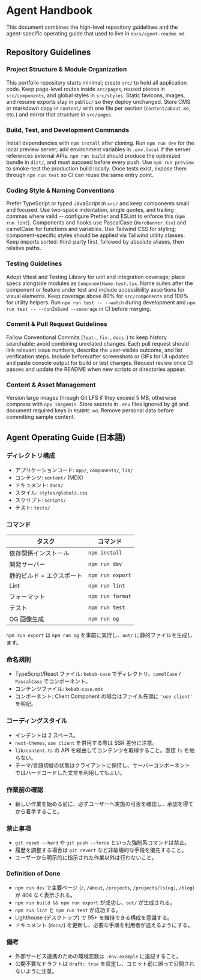 # Agent Handbook

This document combines the high-level repository guidelines and the agent-specific operating guide that used to live in `docs/agent-readme.md`.

## Repository Guidelines

### Project Structure & Module Organization
This portfolio repository starts minimal; create `src/` to hold all application code. Keep page-level routes inside `src/pages`, reused pieces in `src/components`, and global styles in `src/styles`. Static favicons, images, and resume exports stay in `public/` so they deploy unchanged. Store CMS or markdown copy in `content/` with one file per section (`content/about.md`, etc.) and mirror that structure in `src/pages`.

### Build, Test, and Development Commands
Install dependencies with `npm install` after cloning. Run `npm run dev` for the local preview server; add environment variables in `.env.local` if the server references external APIs. `npm run build` should produce the optimized bundle in `dist/`, and must succeed before every push. Use `npm run preview` to smoke-test the production build locally. Once tests exist, expose them through `npm run test` so CI can reuse the same entry point.

### Coding Style & Naming Conventions
Prefer TypeScript or typed JavaScript in `src/` and keep components small and focused. Use two-space indentation, single quotes, and trailing commas where valid -- configure Prettier and ESLint to enforce this (`npm run lint`). Components and hooks use PascalCase (`HeroBanner.tsx`) and camelCase for functions and variables. Use Tailwind CSS for styling; component-specific styles should be applied via Tailwind utility classes. Keep imports sorted: third-party first, followed by absolute aliases, then relative paths.

### Testing Guidelines
Adopt Vitest and Testing Library for unit and integration coverage; place specs alongside modules as `ComponentName.test.tsx`. Name suites after the component or feature under test and include accessibility assertions for visual elements. Keep coverage above 80% for `src/components` and 100% for utility helpers. Run `npm run test -- --watch` during development and `npm run test -- --runInBand --coverage` in CI before merging.

### Commit & Pull Request Guidelines
Follow Conventional Commits (`feat:`, `fix:`, `docs:`) to keep history searchable; avoid combining unrelated changes. Each pull request should link relevant issue numbers, describe the user-visible outcome, and list verification steps. Include before/after screenshots or GIFs for UI updates and paste console output for build or test changes. Request review once CI passes and update the README when new scripts or directories appear.

### Content & Asset Management
Version large images through Git LFS if they exceed 5 MB, otherwise compress with `npx imagemin`. Store secrets in `.env` files ignored by git and document required keys in `README.md`. Remove personal data before committing sample content.

## Agent Operating Guide (日本語)

### ディレクトリ構成
- アプリケーションコード: `app/`, `components/`, `lib/`
- コンテンツ: `content/` (MDX)
- ドキュメント: `docs/`
- スタイル: `styles/globals.css`
- スクリプト: `scripts/`
- テスト: `tests/`

### コマンド

| タスク | コマンド |
| ------ | -------- |
| 依存関係インストール | `npm install` |
| 開発サーバー | `npm run dev` |
| 静的ビルド + エクスポート | `npm run export` |
| Lint | `npm run lint` |
| フォーマット | `npm run format` |
| テスト | `npm run test` |
| OG 画像生成 | `npm run og` |

`npm run export` は `npm run og` を事前に実行し、`out/` に静的ファイルを生成します。

### 命名規則
- TypeScript/React ファイル: `kebab-case` でディレクトリ、`camelCase` / `PascalCase` でコンポーネント。
- コンテンツファイル: `kebab-case.mdx`
- コンポーネント: Client Component の場合はファイル先頭に `'use client'` を明記。

### コーディングスタイル
- インデントは 2 スペース。
- `next-themes`, `use client` を併用する際は SSR 差分に注意。
- `lib/content.ts` の API を経由してコンテンツを取得すること。直接 `fs` を触らない。
- テーマ/言語切替の状態はクライアントに保持し、サーバーコンポーネントではハードコードした文言を利用してもよい。

### 作業前の確認
- 新しい作業を始める前に、必ずユーザーへ実施の可否を確認し、承認を得てから着手すること。

### 禁止事項
- `git reset --hard` や `git push --force` といった強制系コマンドは禁止。
- 履歴を調整する場合は `git revert` など非破壊的な手段を優先すること。
- ユーザーから明示的に指示された作業以外は行わないこと。

### Definition of Done
- `npm run dev` で主要ページ (`/`, `/about`, `/projects`, `/projects/[slug]`, `/blog`) が 404 なく表示される。
- `npm run build && npm run export` が成功し、`out/` が生成される。
- `npm run lint` と `npm run test` が成功する。
- Lighthouse (デスクトップ) で 95+ を維持できる構成を意識する。
- ドキュメント (`docs/`) を更新し、必要な手順を利用者が追えるようにする。

### 備考
- 外部サービス連携のための環境変数は `.env.example` に追記すること。
- 公開不要なドラフトは `draft: true` を設定し、コミット前に誤って公開されないように注意。
